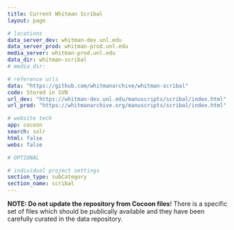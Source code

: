```yaml
---
title: Current Whitman Scribal
layout: page

# locations
data_server_dev: whitman-dev.unl.edu
data_server_prod: whitman-prod.unl.edu
media_server: whitman-prod.unl.edu
data_dir: whitman-scribal
# media_dir:

# reference urls
data: "https://github.com/whitmanarchive/whitman-scribal"
code: Stored in SVN
url_dev: "https://whitman-dev.unl.edu/manuscripts/scribal/index.html"
url_prod: "https://whitmanarchive.org/manuscripts/scribal/index.html"

# website tech
app: cocoon
search: solr
html: false
webs: false

# OPTIONAL

# individual project settings
section_type: subCategory
section_name: scribal
---
```


__NOTE: Do not update the repository from Cocoon files__! There is a specific set of files which should be publically available and they have been carefully curated in the data repository.
